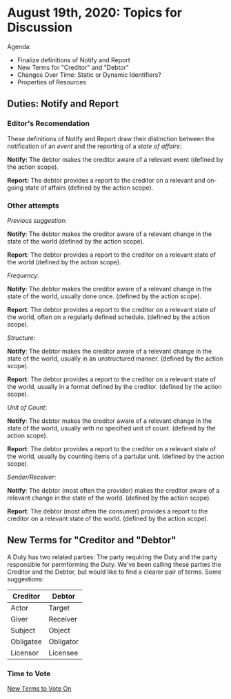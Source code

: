 # August 19th, 2020: Topics for Discussion

Agenda: 

* Finalize definitions of Notify and Report
* New Terms for "Creditor" and "Debtor"
* Changes Over Time: Static or Dynamic Identifiers? 
* Properties of Resources

## Duties: Notify and Report

### Editor's Recomendation 

These definitions of Notify and Report draw their distinction between the notification of an *event* and the reporting of a *state of affairs*:

**Notify:** The debtor makes the creditor aware of a relevant event (defined by the action scope).

**Report:** The debtor provides a report to the creditor on a relevant and on-going state of affairs (defined by the action scope).

### Other attempts

*Previous suggestion*:

**Notify**: The debtor makes the creditor aware of a relevant change in the state of the world (defined by the action scope).

**Report**: The debtor provides a report to the creditor on a relevant state of the world (defined by the action scope).

*Frequency*:

**Notify**: The debtor makes the creditor aware of a relevant change in the state of the world, usually done once. (defined by the action scope).

**Report**: The debtor provides a report to the creditor on a relevant state of the world, often on a regularly defined schedule. (defined by the action scope).

*Structure*:

**Notify**: The debtor makes the creditor aware of a relevant change in the state of the world, usually in an unstructured manner. (defined by the action scope).

**Report**: The debtor provides a report to the creditor on a relevant state of the world, usually in a format defined by the creditor. (defined by the action scope).

*Unit of Count*:

**Notify**: The debtor makes the creditor aware of a relevant change in the state of the world, usually with no specified unit of count. (defined by the action scope).

**Report**: The debtor provides a report to the creditor on a relevant state of the world, usually by counting items of a partular unit. (defined by the action scope).

*Sender/Receiver*:

**Notify**: The debtor (most often the provider) makes the creditor aware of a relevant change in the state of the world. (defined by the action scope).

**Report**: The debtor (most often the consumer) provides a report to the creditor on a relevant state of the world. (defined by the action scope).

## New Terms for "Creditor and "Debtor"

A Duty has two related parties: The party requiring the Duty and the party responsible for permforming the Duty. We've been calling these parties the Creditor and the Debtor, but would like to find a clearer pair of terms. Some suggestions:

| Creditor | Debtor |
|---|---|
| Actor  | Target  |
| Giver  | Receiver |
| Subject  | Object  | 
| Obligatee | Obligator  |
| Licensor | Licensee  |

### Time to Vote

[New Terms to Vote On](https://github.com/w3c/market-data-odrl-profile/blob/gh-pages/NewTerms.md#to-vote)



